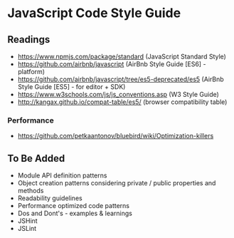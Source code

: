 # JavaScript Code Style Guide

## Readings

- https://www.npmjs.com/package/standard (JavaScript Standard Style)
- https://github.com/airbnb/javascript (AirBnb Style Guide [ES6]  - platform)
- https://github.com/airbnb/javascript/tree/es5-deprecated/es5 (AirBnb Style Guide [ES5] - for editor + SDK)
- https://www.w3schools.com/js/js_conventions.asp (W3 Style Guide)
- http://kangax.github.io/compat-table/es5/ (browser compatibility table)

### Performance

- https://github.com/petkaantonov/bluebird/wiki/Optimization-killers

## To Be Added

- Module API definition patterns
- Object creation patterns considering private / public properties and methods
- Readability guidelines
- Performance optimized code patterns
- Dos and Dont's - examples & learnings
- JSHint
- JSLint
